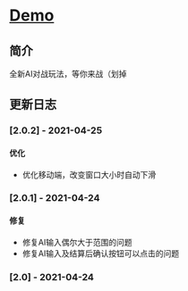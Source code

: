 # [Demo](https://lchz&#104;3473.github.io/guess_number_v2 "猜数字v2")

## 简介

全新AI对战玩法，等你来战（划掉

## 更新日志

### [2.0.2] - 2021-04-25

#### 优化

- 优化移动端，改变窗口大小时自动下滑

### [2.0.1] - 2021-04-24

#### 修复

- 修复AI输入偶尔大于范围的问题
- 修复AI输入及结算后确认按钮可以点击的问题

### [2.0] - 2021-04-24
